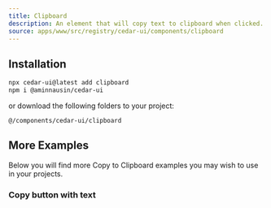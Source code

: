 ```yaml
---
title: Clipboard
description: An element that will copy text to clipboard when clicked.
source: apps/www/src/registry/cedar-ui/components/clipboard
---
```


<ComponentPreview name="ClipboardDemo" />

## Installation

 ```bash
npx cedar-ui@latest add clipboard
npm i @aminnausin/cedar-ui
```

or download the following folders to your project:

`@/components/cedar-ui/clipboard`

## More Examples

Below you will find more Copy to Clipboard examples you may wish to use in your projects.

### Copy button with text

<ComponentPreview name="CopyToClipboardDemo" />
